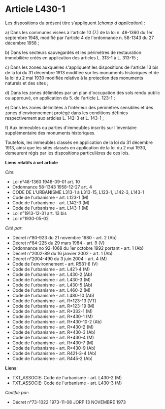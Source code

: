 # Article L430-1

Les dispositions du présent titre s'appliquent [*champ d'application*] :

a) Dans les communes visées à l'article 10 (7.) de la loi n. 48-1360 du 1er septembre 1948, modifié par l'article 4 de
l'ordonnance n. 58-1343 du 27 décembre 1958 ;

b) Dans les secteurs sauvegardés et les périmètres de restauration immobilière créés en application des articles L. 313-1 à
L. 313-15 ;

c) Dans les zones auxquelles s'appliquent les dispositions de l'article 13 bis de la loi du 31 décembre 1913 modifiée sur les
monuments historiques et de la loi du 2 mai 1930 modifiée relative à la protection des monuments naturels et des sites ;

d) Dans les zones délimitées par un plan d'occupation des sols rendu public ou approuvé, en application du 5. de l'article L.
123-1 ;

e) Dans les zones délimitées à l'intérieur des périmètres sensibles et des zones d'environnement protégé dans les conditions
définies respectivement aux articles L. 142-3 et L. 143-1 ;

f) Aux immeubles ou parties d'immeubles inscrits sur l'inventaire supplémentaire des monuments historiques.

Toutefois, les immeubles classés en application de la loi du 31 décembre 1913, ainsi que les sites classés en application de
la loi du 2 mai 1930, demeurent régis par les dispositions particulières de ces lois.

**Liens relatifs à cet article**

_Cite_:

  - Loi n°48-1360 1948-09-01 art. 10
  - Ordonnance 58-1343 1958-12-27 art. 4
  - CODE DE L'URBANISME L313-1 à L313-15, L123-1, L142-3, L143-1
  - Code de l'urbanisme - art. L123-1 (M)
  - Code de l'urbanisme - art. L142-3 (M)
  - Code de l'urbanisme - art. L143-1 (M)
  - Loi n°1913-12-31 art. 13 bis
  - Loi n°1930-05-02

_Cité par_:

  - Décret n°80-923 du 21 novembre 1980 - art. 2 (Ab)
  - Décret n°84-225 du 29 mars 1984 - art. 9 (V)
  - Ordonnance no 92-1068 du 1er octobre 1992 portant  - art. 1 (Ab)
  - Décret n°2002-89 du 16 janvier 2002 - art. 1 (Ab)
  - Décret n°2004-490 du 3 juin 2004 - art. 4 (M)
  - Code de l'environnement - art. R581-8 (V)
  - Code de l'urbanisme - art. L421-4 (M)
  - Code de l'urbanisme - art. L430-2 (Ab)
  - Code de l'urbanisme - art. L430-3 (M)
  - Code de l'urbanisme - art. L430-5 (Ab)
  - Code de l'urbanisme - art. L460-2 (M)
  - Code de l'urbanisme - art. L480-10 (Ab)
  - Code de l'urbanisme - art. R*123-13 (VT)
  - Code de l'urbanisme - art. R*123-19 (M)
  - Code de l'urbanisme - art. R*332-1 (M)
  - Code de l'urbanisme - art. R*430-1 (M)
  - Code de l'urbanisme - art. R*430-10-2 (Ab)
  - Code de l'urbanisme - art. R*430-2 (M)
  - Code de l'urbanisme - art. R*430-3 (Ab)
  - Code de l'urbanisme - art. R*430-4 (M)
  - Code de l'urbanisme - art. R*430-7 (M)
  - Code de l'urbanisme - art. R*430-9 (Ab)
  - Code de l'urbanisme - art. R421-3-4 (Ab)
  - Code de l'urbanisme - art. R445-2 (Ab)

**Liens**:

  - TXT_ASSOCIE: Code de l'urbanisme - art. L430-2 (M)
  - TXT_ASSOCIE: Code de l'urbanisme - art. L430-3 (M)

_Codifié par_:

  - Décret n°73-1022 1973-11-08 JORF 13 NOVEMBRE 1973
